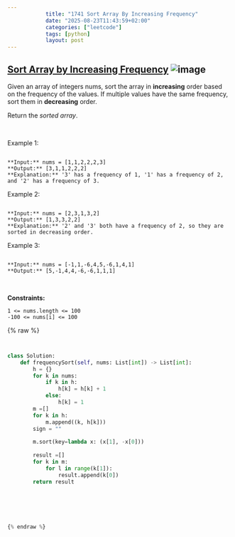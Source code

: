```yaml
---
            title: "1741 Sort Array By Increasing Frequency"
            date: "2025-08-23T11:43:59+02:00"
            categories: ["leetcode"]
            tags: [python]
            layout: post
---
```

            
## [Sort Array by Increasing Frequency](https://leetcode.com/problems/sort-array-by-increasing-frequency) ![image](https://img.shields.io/badge/Difficulty-Easy-brightgreen)

Given an array of integers nums, sort the array in **increasing** order based on the frequency of the values. If multiple values have the same frequency, sort them in **decreasing** order.

Return the *sorted array*.

 

Example 1:

```

**Input:** nums = [1,1,2,2,2,3]
**Output:** [3,1,1,2,2,2]
**Explanation:** '3' has a frequency of 1, '1' has a frequency of 2, and '2' has a frequency of 3.

```

Example 2:

```

**Input:** nums = [2,3,1,3,2]
**Output:** [1,3,3,2,2]
**Explanation:** '2' and '3' both have a frequency of 2, so they are sorted in decreasing order.

```

Example 3:

```

**Input:** nums = [-1,1,-6,4,5,-6,1,4,1]
**Output:** [5,-1,4,4,-6,-6,1,1,1]
```

 

**Constraints:**

	1 <= nums.length <= 100
	-100 <= nums[i] <= 100

{% raw %}


```python


class Solution:
    def frequencySort(self, nums: List[int]) -> List[int]:
        h = {}
        for k in nums:
            if k in h:
                h[k] = h[k] + 1
            else:
                h[k] = 1
        m =[]
        for k in h:
            m.append((k, h[k]))
        sign = ""
            
        m.sort(key=lambda x: (x[1], -x[0])) 
        
        result =[]
        for k in m:
            for l in range(k[1]):
                result.append(k[0])
        return result

            
        
        


{% endraw %}
```

